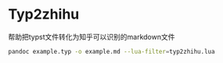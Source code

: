 # Typ2zhihu
帮助把typst文件转化为知乎可以识别的markdown文件
```bash
pandoc example.typ -o example.md --lua-filter=typ2zhihu.lua
```

